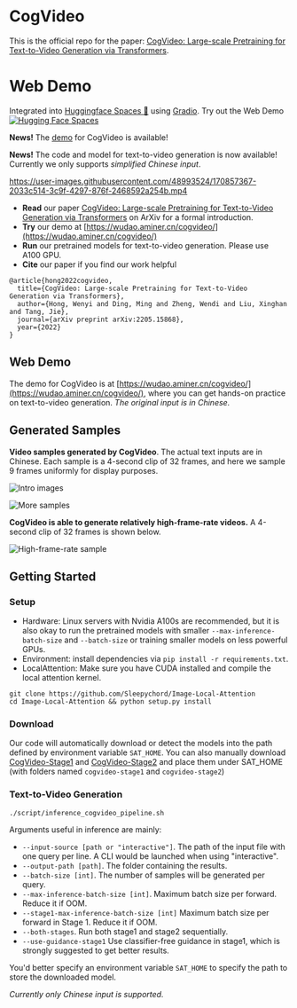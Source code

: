 # CogVideo

This is the official repo for the paper: [CogVideo: Large-scale Pretraining for Text-to-Video Generation via Transformers](http://arxiv.org/abs/2205.15868).

# Web Demo

Integrated into [Huggingface Spaces 🤗](https://huggingface.co/spaces) using [Gradio](https://github.com/gradio-app/gradio). Try out the Web Demo [![Hugging Face Spaces](https://img.shields.io/badge/%F0%9F%A4%97%20Hugging%20Face-Spaces-blue)](https://huggingface.co/spaces/THUDM/CogVideo)

**News!** The [demo](https://wudao.aminer.cn/cogvideo/) for CogVideo is available! 

**News!** The code and model for text-to-video generation is now available! Currently we only supports *simplified Chinese input*. 

https://user-images.githubusercontent.com/48993524/170857367-2033c514-3c9f-4297-876f-2468592a254b.mp4

* **Read** our paper [CogVideo: Large-scale Pretraining for Text-to-Video Generation via Transformers](https://arxiv.org/abs/2205.15868) on ArXiv for a formal introduction. 
* **Try** our demo at [https://wudao.aminer.cn/cogvideo/](https://wudao.aminer.cn/cogvideo/)
* **Run** our pretrained models for text-to-video generation. Please use A100 GPU.
* **Cite** our paper if you find our work helpful

```
@article{hong2022cogvideo,
  title={CogVideo: Large-scale Pretraining for Text-to-Video Generation via Transformers},
  author={Hong, Wenyi and Ding, Ming and Zheng, Wendi and Liu, Xinghan and Tang, Jie},
  journal={arXiv preprint arXiv:2205.15868},
  year={2022}
}
```

## Web Demo

The demo for CogVideo is at [https://wudao.aminer.cn/cogvideo/](https://wudao.aminer.cn/cogvideo/), where you can get hands-on practice on text-to-video generation. *The original input is in Chinese.*


## Generated Samples

**Video samples generated by CogVideo**. The actual text inputs are in Chinese. Each sample is a 4-second clip of 32 frames, and here we sample 9 frames uniformly for display purposes.

![Intro images](assets/intro-image.png)

![More samples](assets/appendix-moresamples.png)



**CogVideo is able to generate relatively high-frame-rate videos.**
A 4-second clip of 32 frames is shown below. 

![High-frame-rate sample](assets/appendix-sample-highframerate.png)

## Getting Started

### Setup

* Hardware: Linux servers with Nvidia A100s are recommended, but it is also okay to run the pretrained models with smaller `--max-inference-batch-size` and `--batch-size` or training smaller models on less powerful GPUs.
* Environment: install dependencies via `pip install -r requirements.txt`. 
* LocalAttention: Make sure you have CUDA installed and compile the local attention kernel.

```shell
git clone https://github.com/Sleepychord/Image-Local-Attention
cd Image-Local-Attention && python setup.py install
```

### Download

Our code will automatically download or detect the models into the path defined by environment variable `SAT_HOME`. You can also manually download [CogVideo-Stage1](https://lfs.aminer.cn/misc/cogvideo/cogvideo-stage1.zip) and [CogVideo-Stage2](https://lfs.aminer.cn/misc/cogvideo/cogvideo-stage2.zip) and place them under SAT_HOME (with folders named `cogvideo-stage1` and `cogvideo-stage2`)

### Text-to-Video Generation

```
./script/inference_cogvideo_pipeline.sh
```

Arguments useful in inference are mainly:

* `--input-source [path or "interactive"]`. The path of the input file with one query per line. A CLI would be launched when using "interactive".
* `--output-path [path]`. The folder containing the results.
* `--batch-size [int]`. The number of samples will be generated per query.
* `--max-inference-batch-size [int]`. Maximum batch size per forward. Reduce it if OOM. 
* `--stage1-max-inference-batch-size [int]` Maximum batch size per forward in Stage 1. Reduce it if OOM. 
* `--both-stages`. Run both stage1 and stage2 sequentially. 
* `--use-guidance-stage1` Use classifier-free guidance in stage1, which is strongly suggested to get better results. 

You'd better specify an environment variable `SAT_HOME` to specify the path to store the downloaded model.

*Currently only Chinese input is supported.*
